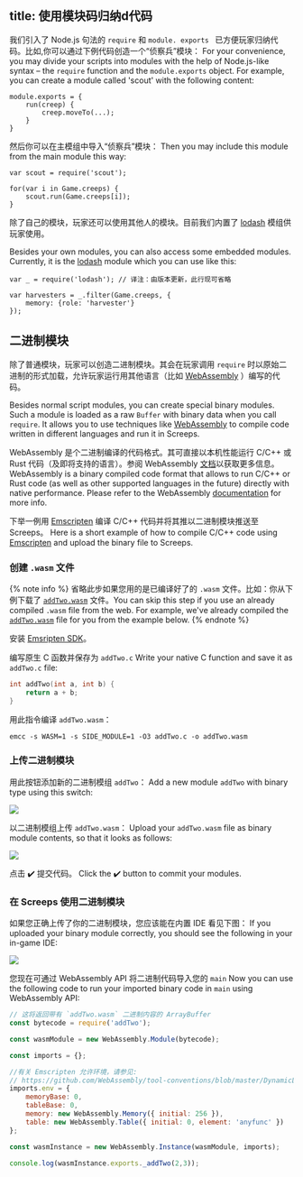 title: 使用模块码归纳d代码
---

我们引入了 Node.js 句法的 `require` 和 `module. exports ` 已方便玩家归纳代码。比如,你可以通过下例代码创造一个“侦察兵”模块：
For your convenience, you may divide your scripts into modules with the help of Node.js-like syntax – the `require` function and the `module.exports` object. For example, you can create a module called 'scout' with the following content:

    module.exports = {
        run(creep) {
            creep.moveTo(...);
        }
    }

然后你可以在主模组中导入“侦察兵”模块： Then you may include this module from the main module this way:

    var scout = require('scout');

    for(var i in Game.creeps) {
        scout.run(Game.creeps[i]);
    }

除了自己的模块，玩家还可以使用其他人的模块。目前我们内置了 [lodash](http://lodash.com) 模组供玩家使用。

Besides your own modules, you can also access some embedded modules. Currently, it is the [lodash](http://lodash.com) module which you can use like this:

    var _ = require('lodash'); // 译注：由版本更新，此行现可省略

    var harvesters = _.filter(Game.creeps, {
        memory: {role: 'harvester'}
    });

## 二进制模块

除了普通模块，玩家可以创造二进制模块。其会在玩家调用 `require` 时以原始二进制的形式加载，允许玩家运行用其他语言（比如 [WebAssembly](http://webassembly.org/) ）编写的代码。

Besides normal script modules, you can create special binary modules. Such a module is loaded as a raw `Buffer` with binary data when you call `require`. It allows you to use
techniques like [WebAssembly](http://webassembly.org/) to compile code written in different languages
and run it in Screeps.

WebAssembly 是个二进制编译的代码格式。其可直接以本机性能运行 C/C++ 或 Rust 代码（及即将支持的语言）。参阅 WebAssembly [文档](https://developer.mozilla.org/en-US/docs/WebAssembly)以获取更多信息。
WebAssembly is a binary compiled code format that allows to run C/C++ or Rust code (as well as other supported languages in the future) directly with native performance. Please refer to the WebAssembly [documentation](https://developer.mozilla.org/en-US/docs/WebAssembly) for more info.

下举一例用 [Emscripten](https://kripken.github.io/emscripten-site/index.html) 编译 C/C++ 代码并将其推以二进制模块推送至 Screeps。
Here is a short example of how to compile C/C++ code using [Emscripten](https://kripken.github.io/emscripten-site/index.html) and upload the binary file to Screeps.

### 创建 `.wasm` 文件

{% note info %}
省略此步如果您用的是已编译好了的 `.wasm` 文件。比如：你从下例下载了 [`addTwo.wasm`](img/addTwo.wasm) 文件。You can skip this step if you use an already compiled `.wasm` file from the web. For example,
we've already compiled the [`addTwo.wasm`](img/addTwo.wasm) file for you from the example below.
{% endnote %}

安装 [Emsripten SDK]((https://kripken.github.io/emscripten-site/docs/getting_started/downloads.html#sdk-installation-instructions))。

编写原生 C 函数并保存为 `addTwo.c` Write your native C function and save it as `addTwo.c` file:

```c++
int addTwo(int a, int b) {
    return a + b;
}
```

用此指令编译 `addTwo.wasm`：
```
emcc -s WASM=1 -s SIDE_MODULE=1 -O3 addTwo.c -o addTwo.wasm
```

### 上传二进制模块

用此按钮添加新的二进制模组  `addTwo`：
Add a new module `addTwo` with binary type using this switch:

![](img/binary1.png)

以二进制模组上传 `addTwo.wasm`：
Upload your `addTwo.wasm` file as binary module contents, so that it looks as follows:

![](img/binary2.png)

点击 ✔️ 提交代码。
Click the ✔️ button to commit your modules.

### 在 Screeps 使用二进制模块

如果您正确上传了你的二进制模块，您应该能在内置 IDE 看见下图：
If you uploaded your binary module correctly, you should see the following in your in-game IDE:

![](img/binary3.png)

您现在可通过 WebAssembly API 将二进制代码导入您的 `main`
Now you can use the following code to run your imported binary code in `main` using WebAssembly API:

```javascript
// 这将返回带有 `addTwo.wasm` 二进制内容的 ArrayBuffer
const bytecode = require('addTwo');

const wasmModule = new WebAssembly.Module(bytecode);

const imports = {};

//有关 Emscripten 允许环境，请参见:
// https://github.com/WebAssembly/tool-conventions/blob/master/DynamicLinking.md
imports.env = {
    memoryBase: 0,
    tableBase: 0,
    memory: new WebAssembly.Memory({ initial: 256 }),
    table: new WebAssembly.Table({ initial: 0, element: 'anyfunc' })
};

const wasmInstance = new WebAssembly.Instance(wasmModule, imports);

console.log(wasmInstance.exports._addTwo(2,3));
```
